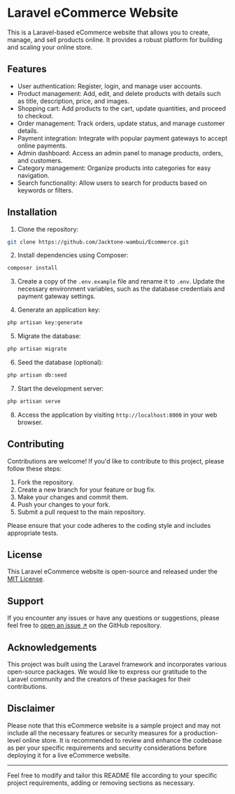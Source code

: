 # Laravel eCommerce Website

This is a Laravel-based eCommerce website that allows you to create, manage, and sell products online. It provides a robust platform for building and scaling your online store.

## Features

- User authentication: Register, login, and manage user accounts.
- Product management: Add, edit, and delete products with details such as title, description, price, and images.
- Shopping cart: Add products to the cart, update quantities, and proceed to checkout.
- Order management: Track orders, update status, and manage customer details.
- Payment integration: Integrate with popular payment gateways to accept online payments.
- Admin dashboard: Access an admin panel to manage products, orders, and customers.
- Category management: Organize products into categories for easy navigation.
- Search functionality: Allow users to search for products based on keywords or filters.

## Installation

1. Clone the repository:

```bash
git clone https://github.com/Jacktone-wambui/Ecommerce.git
```

2. Install dependencies using Composer:

```bash
composer install
```

3. Create a copy of the `.env.example` file and rename it to `.env`. Update the necessary environment variables, such as the database credentials and payment gateway settings.

4. Generate an application key:

```bash
php artisan key:generate
```

5. Migrate the database:

```bash
php artisan migrate
```

6. Seed the database (optional):

```bash
php artisan db:seed
```

7. Start the development server:

```bash
php artisan serve
```

8. Access the application by visiting `http://localhost:8000` in your web browser.

## Contributing

Contributions are welcome! If you'd like to contribute to this project, please follow these steps:

1. Fork the repository.
2. Create a new branch for your feature or bug fix.
3. Make your changes and commit them.
4. Push your changes to your fork.
5. Submit a pull request to the main repository.

Please ensure that your code adheres to the coding style and includes appropriate tests.

## License

This Laravel eCommerce website is open-source and released under the [MIT License](LICENSE).

## Support

If you encounter any issues or have any questions or suggestions, please feel free to [open an issue ↗](https://github.com/Jacktone-wambui/Ecommerce/issues) on the GitHub repository.

## Acknowledgements

This project was built using the Laravel framework and incorporates various open-source packages. We would like to express our gratitude to the Laravel community and the creators of these packages for their contributions.

## Disclaimer

Please note that this eCommerce website is a sample project and may not include all the necessary features or security measures for a production-level online store. It is recommended to review and enhance the codebase as per your specific requirements and security considerations before deploying it for a live eCommerce website.

---

Feel free to modify and tailor this README file according to your specific project requirements, adding or removing sections as necessary.
